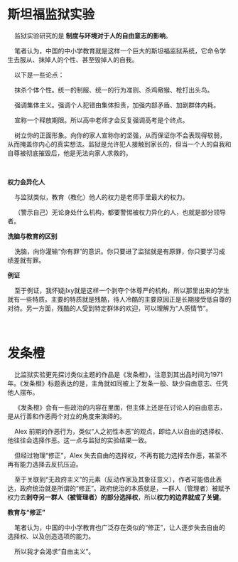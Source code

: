 # 斯坦福监狱实验

    监狱实验研究的是 **制度与环境对于人的自由意志的影响**。

    笔者认为，中国的中小学教育就是这样一个巨大的斯坦福监狱系统，它命令学生去服从、抹掉人的个性、甚至毁掉人的自我。

    以下是一些论点：

    抹杀个体个性。统一的制服、统一的行为准则、杀鸡儆猴、枪打出头鸟。

    强调集体主义。强调个人犯错由集体担责，加强内部矛盾、加剧群体内耗。

    宣称一个释放期限。所以高中老师才会反复强调高考是个终点。

    树立你的正面形象。向你的家人宣称你的坚强，从而保证你不会表现得软弱，从而掩盖你内心的真实想法。监狱是允许犯人接触到家长的，但当一个人的自我和自尊被彻底摧毁后，他是无法向家人求救的。

    

**权力会异化人**

    与监狱类似，教育（教化）他人的权力是老师手里最大的权力。

    （警示自己）无论身处什么机构，都要警惕被权力异化的人，也就是部分领导者。

**洗脑与教育的区别**

    洗脑，向你灌输“你有罪”的意识。你只要进了监狱就是有原罪，你只要学习成绩差就有罪。

**例证**

    至于例证，我怀疑jlxy就是这样一个剥夺个体尊严的机构，所以那里出来的学生就有一些特质。主要的特质就是残酷，待人冷酷的主要原因正是长期接受低自尊的对待。另一方面，残酷的人受到特定群体的欢迎，可以理解为“人质情节”。

    

# 发条橙

    比监狱实验更先探讨类似主题的作品是《发条橙》，注意到其出品时间为1971年。《发条橙》标题表达的是，主角就如同被上了发条一般、缺少自由意志、任凭他人摆布。

    《发条橙》会有一些政治的内容在里面，但主体上还是在讨论人的自由意志，是从行善和作恶两个对立的角度来演绎的。

    Alex 前期的作恶行为，类似“人之初性本恶”的观点，即给人以自由的选择权、他往往会选择作恶。这一点与监狱的实验结果一致。

    但经过物理“修正”，Alex 失去自由的选择权，不再有能力选择去作恶，甚至不再有能力选择去反抗压迫。

    至于关联到“无政府主义”的元素（反动作家及其象征意义），作者可能借此表达，政府统治就是所谓的“修正”。政府统治的本质就是，一群人（管理者）被赋予权力去**剥夺另一群人（被管理者）的部分选择权**，所以**权力的边界就成了关键**。

**教育与“修正”**

    笔者认为，中国的中小学教育也广泛存在类似的“修正”，让人逐步失去自由的选择权、以及创造选项的能力。

    所以我才会渴求“自由主义”。

   
